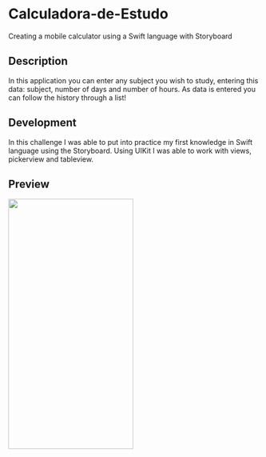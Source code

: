 # Calculadora-de-Estudo
Creating a mobile calculator using a Swift language with Storyboard



<h2> Description </h2>
<p> In this application you can enter any subject you wish to study, entering this data: subject, number of days and number of hours. As data is entered you can follow the history through a list!
</p>

<h2> Development </h2>
<p> In this challenge I was able to put into practice my first knowledge in Swift language using the Storyboard. Using UIKit I was able to work with views, pickerview and tableview.
</p>

<h2> Preview </h2>

<img src="https://user-images.githubusercontent.com/102704880/178002858-277c4041-876d-473d-971e-8296311f5c3b.gif" width="250" height="500" />



